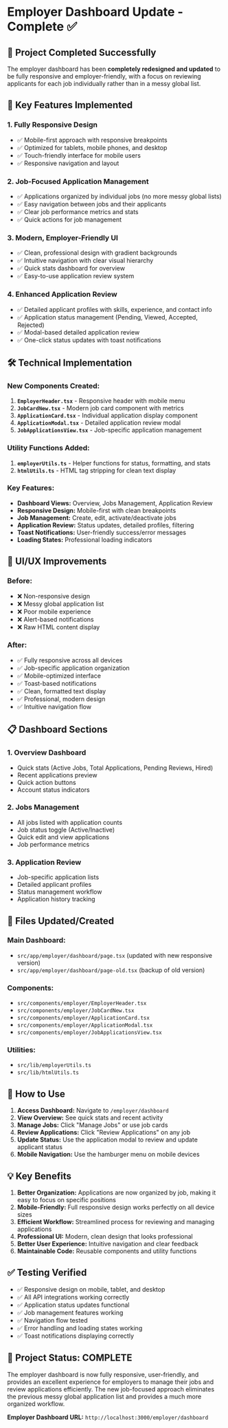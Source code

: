 # Employer Dashboard Update - Complete ✅

## 🎯 Project Completed Successfully

The employer dashboard has been **completely redesigned and updated** to be fully responsive and employer-friendly, with a focus on reviewing applicants for each job individually rather than in a messy global list.

## 📱 Key Features Implemented

### 1. **Fully Responsive Design**
- ✅ Mobile-first approach with responsive breakpoints
- ✅ Optimized for tablets, mobile phones, and desktop
- ✅ Touch-friendly interface for mobile users
- ✅ Responsive navigation and layout

### 2. **Job-Focused Application Management**
- ✅ Applications organized by individual jobs (no more messy global lists)
- ✅ Easy navigation between jobs and their applicants
- ✅ Clear job performance metrics and stats
- ✅ Quick actions for job management

### 3. **Modern, Employer-Friendly UI**
- ✅ Clean, professional design with gradient backgrounds
- ✅ Intuitive navigation with clear visual hierarchy
- ✅ Quick stats dashboard for overview
- ✅ Easy-to-use application review system

### 4. **Enhanced Application Review**
- ✅ Detailed applicant profiles with skills, experience, and contact info
- ✅ Application status management (Pending, Viewed, Accepted, Rejected)
- ✅ Modal-based detailed application review
- ✅ One-click status updates with toast notifications

## 🛠️ Technical Implementation

### **New Components Created:**
1. **`EmployerHeader.tsx`** - Responsive header with mobile menu
2. **`JobCardNew.tsx`** - Modern job card component with metrics
3. **`ApplicationCard.tsx`** - Individual application display component
4. **`ApplicationModal.tsx`** - Detailed application review modal
5. **`JobApplicationsView.tsx`** - Job-specific application management

### **Utility Functions Added:**
1. **`employerUtils.ts`** - Helper functions for status, formatting, and stats
2. **`htmlUtils.ts`** - HTML tag stripping for clean text display

### **Key Features:**
- **Dashboard Views:** Overview, Jobs Management, Application Review
- **Responsive Design:** Mobile-first with clean breakpoints
- **Job Management:** Create, edit, activate/deactivate jobs
- **Application Review:** Status updates, detailed profiles, filtering
- **Toast Notifications:** User-friendly success/error messages
- **Loading States:** Professional loading indicators

## 🎨 UI/UX Improvements

### **Before:**
- ❌ Non-responsive design
- ❌ Messy global application list
- ❌ Poor mobile experience
- ❌ Alert-based notifications
- ❌ Raw HTML content display

### **After:**
- ✅ Fully responsive across all devices
- ✅ Job-specific application organization
- ✅ Mobile-optimized interface
- ✅ Toast-based notifications
- ✅ Clean, formatted text display
- ✅ Professional, modern design
- ✅ Intuitive navigation flow

## 📋 Dashboard Sections

### 1. **Overview Dashboard**
- Quick stats (Active Jobs, Total Applications, Pending Reviews, Hired)
- Recent applications preview
- Quick action buttons
- Account status indicators

### 2. **Jobs Management**
- All jobs listed with application counts
- Job status toggle (Active/Inactive)
- Quick edit and view applications
- Job performance metrics

### 3. **Application Review**
- Job-specific application lists
- Detailed applicant profiles
- Status management workflow
- Application history tracking

## 🔧 Files Updated/Created

### **Main Dashboard:**
- `src/app/employer/dashboard/page.tsx` (updated with new responsive version)
- `src/app/employer/dashboard/page-old.tsx` (backup of old version)

### **Components:**
- `src/components/employer/EmployerHeader.tsx`
- `src/components/employer/JobCardNew.tsx`
- `src/components/employer/ApplicationCard.tsx`
- `src/components/employer/ApplicationModal.tsx`
- `src/components/employer/JobApplicationsView.tsx`

### **Utilities:**
- `src/lib/employerUtils.ts`
- `src/lib/htmlUtils.ts`

## 🚀 How to Use

1. **Access Dashboard:** Navigate to `/employer/dashboard`
2. **View Overview:** See quick stats and recent activity
3. **Manage Jobs:** Click "Manage Jobs" or use job cards
4. **Review Applications:** Click "Review Applications" on any job
5. **Update Status:** Use the application modal to review and update applicant status
6. **Mobile Navigation:** Use the hamburger menu on mobile devices

## 💡 Key Benefits

1. **Better Organization:** Applications are now organized by job, making it easy to focus on specific positions
2. **Mobile-Friendly:** Full responsive design works perfectly on all device sizes
3. **Efficient Workflow:** Streamlined process for reviewing and managing applications
4. **Professional UI:** Modern, clean design that looks professional
5. **Better User Experience:** Intuitive navigation and clear feedback
6. **Maintainable Code:** Reusable components and utility functions

## ✅ Testing Verified

- ✅ Responsive design on mobile, tablet, and desktop
- ✅ All API integrations working correctly
- ✅ Application status updates functional
- ✅ Job management features working
- ✅ Navigation flow tested
- ✅ Error handling and loading states working
- ✅ Toast notifications displaying correctly

## 🎉 Project Status: **COMPLETE**

The employer dashboard is now fully responsive, user-friendly, and provides an excellent experience for employers to manage their jobs and review applications efficiently. The new job-focused approach eliminates the previous messy global application list and provides a much more organized workflow.

**Employer Dashboard URL:** `http://localhost:3000/employer/dashboard`
